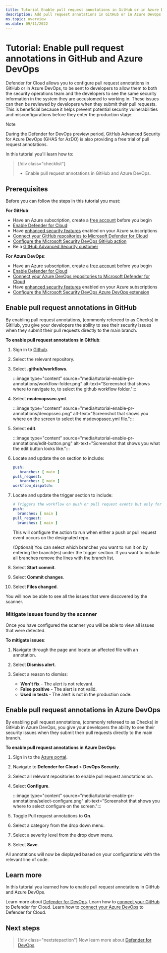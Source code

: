 ```yaml
---
title: Tutorial Enable pull request annotations in GitHub or in Azure DevOps
description: Add pull request annotations in GitHub or in Azure DevOps for your SecOps and developer teams so that they can be on the same page when it comes to mitigating issues.
ms.topic: overview
ms.date: 09/11/2022
---
```


# Tutorial: Enable pull request annotations in GitHub and Azure DevOps

Defender for Cloud allows you to configure pull request annotations in GitHub or in Azure DevOps, to be sent to developers to allow them to both the security operations team and the developers to see the same security information in the system they are accustomed to working in. These issues can then be reviewed by developers when they submit their pull requests. This is beneficial because it helps prevent potential security vulnerabilities and misconfigurations before they enter the production stage. 

> [!NOTE]
> During the Defender for DevOps preview period, GitHub Advanced Security for Azure DevOps (GHAS for AzDO) is also providing a free trial of pull request annotations.

In this tutorial you'll learn how to:

> [!div class="checklist"]
> * Enable pull request annotations in GitHub and Azure DevOps.

## Prerequisites

Before you can follow the steps in this tutorial you must:

**For GitHub**:

 - Have an Azure subscription, create a [free account](https://azure.microsoft.com/free/) before you begin
 - [Enable Defender for Cloud](get-started.md)
 - Have [enhanced security features](enhanced-security-features-overview.md) enabled on your Azure subscriptions
 - [Connect your GitHub repositories to Microsoft Defender for Cloud](quickstart-onboard-github.md)
 - [Configure the Microsoft Security DevOps GitHub action](msdo-github-action.md)
 - Be a [GitHub Advanced Security customer](https://docs.github.com/en/get-started/learning-about-github/about-github-advanced-security)
 
**For Azure DevOps**:

 - Have an Azure subscription, create a [free account](https://azure.microsoft.com/free/) before you begin
 - [Enable Defender for Cloud](get-started.md)
  - [Connect your Azure DevOps repositories to Microsoft Defender for Cloud](quickstart-onboard-ado.md)
  - Have [enhanced security features](enhanced-security-features-overview.md) enabled on your Azure subscriptions
 - [Configure the Microsoft Security DevOps Azure DevOps extension](msdo-azure-devops-extension.md)

## Enable pull request annotations in GitHub

By enabling pull request annotations, (commonly refereed to as Checks) in GitHub, you give your developers the ability to see their security issues when they submit their pull requests directly to the main branch.

**To enable pull request annotations in GitHub**:

1. Sign in to [Github](https://github.com/).

1. Select the relevant repository.

1. Select **.github/workflows**.

    :::image type="content" source="media/tutorial-enable-pr-annotations/workflow-folder.png" alt-text="Screenshot that shows where to navigate to, to select the github workflow folder.":::

1. Select **msdevopssec.yml**.

    :::image type="content" source="media/tutorial-enable-pr-annotations/devopssec.png" alt-text="Screenshot that shows you where on the screen to select the msdevopssec.yml file.":::

1. Select **edit**.

    :::image type="content" source="media/tutorial-enable-pr-annotations/edit-button.png" alt-text="Screenshot that shows you what the edit button looks like.":::

1. Locate and update the on section to include:

    ```yml
    push:    
       branches: [ main ]  
    pull_request:    
       branches: [ main ]  
    workflow_dispatch:
    ```

1. Locate and update the trigger section to include:

    ```yml
    # Triggers the workflow on push or pull request events but only for the main branch
    push: 
      branches: [ main ]
    pull_request:
      branches: [ main ]
    ```
    This will configure the action to run when either a push or pull request event occurs on the designated repo.  

    (Optional) You can select which branches you want to run it on by entering the branch(es) under the trigger section. If you want to include all branches remove the lines with the branch list.  

1. Select **Start commit**.

1. Select **Commit changes**.

1. Select **Files changed**.

You will now be able to see all the issues that were discovered by the scanner.

### Mitigate issues found by the scanner

Once you have configured the scanner you will be able to view all issues that were detected.

**To mitigate issues**:

1. Navigate through the page and locate an affected file with an annotation.

1. Select **Dismiss alert**.

1. Select a reason to dismiss:

    - **Won't fix** - The alert is not relevant.
    - **False positive** - The alert is not valid.
    - **Used in tests** - The alert is not in the production code.

## Enable pull request annotations in Azure DevOps

By enabling pull request annotations, (commonly refereed to as Checks) in GitHub in Azure DevOps, you give your developers the ability to see their security issues when they submit their pull requests directly to the main branch.

**To enable pull request annotations in Azure DevOps**:

1. Sign in to the [Azure portal](https://portal.azure.com).

1. Navigate to **Defender for Cloud** > **DevOps Security**.

1. Select all relevant repositories to enable pull request annotations on.

1. Select **Configure**.

    :::image type="content" source="media/tutorial-enable-pr-annotations/select-configure.png" alt-text="Screenshot that shows you where to select configure on the screen.":::

1. Toggle Pull request annotations to **On**.

1. Select a category from the drop down menu.

1. Select a severity level from the drop down menu.

1. Select **Save**.

All annotations will now be displayed based on your configurations with the relevant line of code.

## Learn more

In this tutorial you learned how to enable pull request annotations in GitHub and Azure DevOps.

Learn more about [Defender for DevOps](defender-for-devops-introduction.md).
Learn how to [connect your GitHub](quickstart-onboard-github.md) to Defender for Cloud.
Learn how to [connect your Azure DevOps](quickstart-onboard-ado.md) to Defender for Cloud.

## Next steps

> [!div class="nextstepaction"]
> Now learn more about [Defender for DevOps](defender-for-devops-introduction.md).